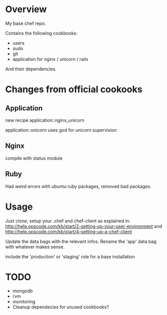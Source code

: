 Overview
========

My base chef repo.

Contains the following cookbooks:

 * users
 * sudo
 * git
 * application for nginx / unicorn / rails

And their dependencies.

Changes from official cookooks
========

Application
--------

new recipe application::nginx_unicorn

application::unicorn uses god for unicorn supervision

Nginx
--------

compile with status module

Ruby
--------

Had weird errors with ubuntu ruby packages, removed bad packages.

Usage
========

Just clone, setup your .chef and chef-client as explained in: http://help.opscode.com/kb/start/2-setting-up-your-user-environment and http://help.opscode.com/kb/start/4-setting-up-a-chef-client

Update the data bags with the relevant infos. Rename the 'app' data bag with whatever makes sense.

include the 'production' or 'staging' role for a base installation


TODO
========

* mongodb
* rvm
* monitoring
* Cleanup dependecies for unused cookbooks?